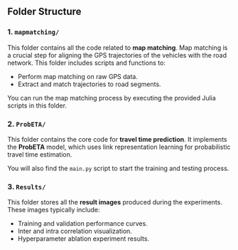 ## Folder Structure

### 1. `mapmatching/`
This folder contains all the code related to **map matching**. Map matching is a crucial step for aligning the GPS trajectories of the vehicles with the road network. This folder includes scripts and functions to:
- Perform map matching on raw GPS data.
- Extract and match trajectories to road segments.

You can run the map matching process by executing the provided Julia scripts in this folder.

### 2. `ProbETA/`
This folder contains the core code for **travel time prediction**. It implements the **ProbETA** model, which uses link representation learning for probabilistic travel time estimation. 

You will also find the `main.py` script to start the training and testing process.

### 3. `Results/`
This folder stores all the **result images** produced during the experiments. These images typically include:
- Training and validation performance curves.
- Inter and intra correlation visualization.
- Hyperparameter ablation experiment results.

